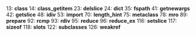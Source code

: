 13: __class__
14: __class_getitem__
23: __delslice__
24: __dict__
35: __fspath__
41: __getnewargs__
42: __getslice__
48: __idiv__
53: __import__
70: __length_hint__
75: __metaclass__
78: __mro__
89: __prepare__
92: __rcmp__
93: __rdiv__
95: __reduce__
96: __reduce_ex__
116: __setslice__
117: __sizeof__
118: __slots__
122: __subclasses__
126: __weakref__
